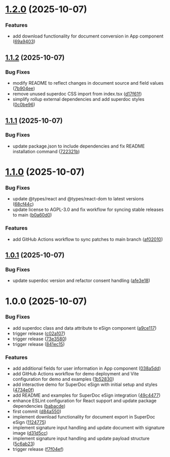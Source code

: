 # [1.2.0](https://github.com/superdoc-dev/esign/compare/v1.1.2...v1.2.0) (2025-10-07)


### Features

* add download functionality for document conversion in App component ([69a9403](https://github.com/superdoc-dev/esign/commit/69a94039d52f1f1249f66f4a8881be3a83ba86c1))

## [1.1.2](https://github.com/superdoc-dev/esign/compare/v1.1.1...v1.1.2) (2025-10-07)


### Bug Fixes

* modify README to reflect changes in document source and field values ([7b904ee](https://github.com/superdoc-dev/esign/commit/7b904ee4cd642bbf847980fede5e0ac8a9260adf))
* remove unused superdoc CSS import from index.tsx ([d17f61f](https://github.com/superdoc-dev/esign/commit/d17f61f9437b85e90b68b218c796d7b97466bb6f))
* simplify rollup external dependencies and add superdoc styles ([0c0be96](https://github.com/superdoc-dev/esign/commit/0c0be96693afc2d10df9ffff8fcbc5c9838c9ad5))

## [1.1.1](https://github.com/superdoc-dev/esign/compare/v1.1.0...v1.1.1) (2025-10-07)


### Bug Fixes

* update package.json to include dependencies and fix README installation command ([722321b](https://github.com/superdoc-dev/esign/commit/722321bcbee9ebdaf2c481328c59cc16e105a96d))

# [1.1.0](https://github.com/superdoc-dev/esign/compare/v1.0.1...v1.1.0) (2025-10-07)


### Bug Fixes

* update @types/react and @types/react-dom to latest versions ([68cf44c](https://github.com/superdoc-dev/esign/commit/68cf44cdfdb5cc21365304b688c6abb01a830837))
* update license to AGPL-3.0 and fix workflow for syncing stable releases to main ([b0a60d0](https://github.com/superdoc-dev/esign/commit/b0a60d028730a974c3b708192aec2ac38c5fa0fc))


### Features

* add GitHub Actions workflow to sync patches to main branch ([af02010](https://github.com/superdoc-dev/esign/commit/af02010619ba804efdf7ae4a2c4f5a63de96f720))

## [1.0.1](https://github.com/superdoc-dev/esign/compare/v1.0.0...v1.0.1) (2025-10-07)


### Bug Fixes

* update superdoc version and refactor consent handling ([afe3e18](https://github.com/superdoc-dev/esign/commit/afe3e18a5b101b2fae8bb4e93752c63a10f332ad))

# 1.0.0 (2025-10-07)


### Bug Fixes

* add superdoc class and data attribute to eSign component ([a9ce117](https://github.com/superdoc-dev/esign/commit/a9ce1171d3f4fb457b2d5f53cb0e3fc82c8806f4))
* trigger release ([c02a107](https://github.com/superdoc-dev/esign/commit/c02a107749b83b7731bcd19634c5d72ca23b7f92))
* trigger release ([73e3580](https://github.com/superdoc-dev/esign/commit/73e3580cea43d02eb0fd327c7b1930725d26f209))
* trigger release ([841ec15](https://github.com/superdoc-dev/esign/commit/841ec1502286c0cc454e17309fca55f2b39cb79b))


### Features

* add additional fields for user information in App component ([038a5dd](https://github.com/superdoc-dev/esign/commit/038a5dd97f3761a5713ec621553d7cf67568edbb))
* add GitHub Actions workflow for demo deployment and Vite configuration for demo and examples ([1b52830](https://github.com/superdoc-dev/esign/commit/1b52830c00253e0a444c34e73c15ba7917b5cfe2))
* add interactive demo for SuperDoc eSign with initial setup and styles ([4734e0f](https://github.com/superdoc-dev/esign/commit/4734e0f1daf7ea4d818f3334ec1eeea6803d3bd6))
* add README and examples for SuperDoc eSign integration ([49c4477](https://github.com/superdoc-dev/esign/commit/49c4477f9c3f78b72ffcb280c544b2dadd69489c))
* enhance ESLint configuration for React support and update package dependencies ([babacde](https://github.com/superdoc-dev/esign/commit/babacde252f6a55d2b3d0aed8ead8ec060a33a7a))
* first commit ([d84a550](https://github.com/superdoc-dev/esign/commit/d84a5502c533615b2f619aed7b355876aec0ea00))
* implement download functionality for document export in SuperDoc eSign ([1124775](https://github.com/superdoc-dev/esign/commit/11247759aa7050ba10e0ae9b869d68d180975ca0))
* implement signature input handling and update document with signature image ([d31d5cc](https://github.com/superdoc-dev/esign/commit/d31d5cc60b4bd23d46fbd51d7e6b3cc8cb8f5df2))
* implement signature input handling and update payload structure ([5c6ab23](https://github.com/superdoc-dev/esign/commit/5c6ab23885a052788cf23b61f540cabb2681c8a6))
* trigger release ([f7f04ef](https://github.com/superdoc-dev/esign/commit/f7f04efffeccb9bf7240fcca9b6f8aaa2c482239))
